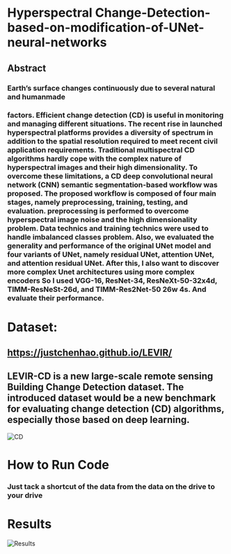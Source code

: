 # Hyperspectral Change-Detection-based-on-modification-of-UNet-neural-networks
## Abstract
### Earth’s surface changes continuously due to several natural and humanmade
### factors. Efficient change detection (CD) is useful in monitoring and managing different situations. The recent rise in launched hyperspectral platforms provides a diversity of spectrum in addition to the spatial resolution required to meet recent civil application requirements. Traditional multispectral CD algorithms hardly cope with the complex nature of hyperspectral images and their high dimensionality. To overcome these limitations, a CD deep convolutional neural network (CNN) semantic segmentation-based workflow was proposed. The proposed workflow is composed of four main stages, namely preprocessing, training, testing, and evaluation. preprocessing is performed to overcome hyperspectral image noise and the high dimensionality problem. Data technics and training technics were used to handle  imbalanced classes problem.  Also, we evaluated the generality and performance of the original UNet model and four variants of UNet, namely residual UNet, attention UNet, and attention residual UNet. After this, I also want to discover more complex Unet architectures using more complex encoders So I used VGG-16, ResNet-34, ResNeXt-50-32x4d, TIMM-ResNeSt-26d, and TIMM-Res2Net-50 26w 4s. And evaluate their performance.

# Dataset: 
## https://justchenhao.github.io/LEVIR/
## LEVIR-CD is a new large-scale remote sensing Building Change Detection dataset. The introduced dataset would be a new benchmark for evaluating change detection (CD) algorithms, especially those based on deep learning.
<img src='https://justchenhao.github.io/LEVIR/assets/images/samples.jpg' alt='CD'>

# How to Run Code
### Just tack a shortcut of the data from the data on the drive to your drive

# Results 
<img src='https://drive.google.com/file/d/100DAQhjiecAWwvjxTA-3VdgxmUEjLqAb/view?usp=sharing' alt='Results'>


